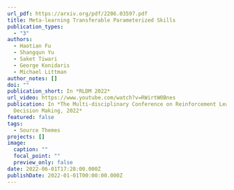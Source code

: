 ```yaml
---
url_pdf: https://arxiv.org/pdf/2206.03597.pdf
title: Meta-learning Transferable Parameterized Skills
publication_types:
  - "3"
authors:
  - Haotian Fu
  - Shangqun Yu
  - Saket Tiwari
  - George Konidaris
  - Michael Littman
author_notes: []
doi: ""
publication_short: In *RLDM 2022*
url_video: https://www.youtube.com/watch?v=RWirtW0Bnes
publication: In *The Multi-disciplinary Conference on Reinforcement Learning and
  Decision Making, 2022*
featured: false
tags:
  - Source Themes
projects: []
image:
  caption: ""
  focal_point: ""
  preview_only: false
date: 2022-06-01T17:28:00.000Z
publishDate: 2022-01-01T00:00:00.000Z
---
```

